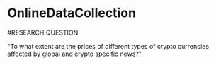 # OnlineDataCollection

#RESEARCH QUESTION

"To what extent are the prices of different types of crypto currencies affected by global and crypto specific news?"
